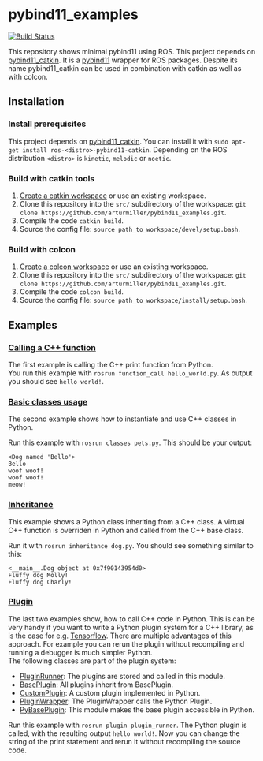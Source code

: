 # pybind11_examples
[![Build Status](https://travis-ci.org/arturmiller/pybind11_examples.svg?branch=master)](https://travis-ci.org/arturmiller/pybind11_examples)

This repository shows minimal pybind11 using ROS. This project depends on [pybind11_catkin](https://github.com/ipab-slmc/pybind11_catkin). It is a [pybind11](https://github.com/pybind/pybind11) wrapper for ROS packages. Despite its name pybind11_catkin can be used in combination with catkin as well as with colcon.

## Installation
### Install prerequisites
This project depends on [pybind11_catkin](https://github.com/ipab-slmc/pybind11_catkin). You can install it with ```sudo apt-get install ros-<distro>-pybind11-catkin```. Depending on the ROS distribution ```<distro>``` is ```kinetic```, ```melodic``` or ```noetic```.

### Build with catkin tools
1. [Create a catkin workspace](https://catkin-tools.readthedocs.io/en/latest/quick_start.html#initializing-a-new-workspace) or use an existing workspace.
2. Clone this repository into the ```src/``` subdirectory of the workspace: ``git clone https://github.com/arturmiller/pybind11_examples.git``.
3. Compile the code ```catkin build```.
4. Source the config file: ```source path_to_workspace/devel/setup.bash```.

### Build with colcon
1. [Create a colcon workspace](https://index.ros.org/doc/ros2/Tutorials/Colcon-Tutorial/#create-a-workspace) or use an existing workspace.
2. Clone this repository into the ```src/``` subdirectory of the workspace: ``git clone https://github.com/arturmiller/pybind11_examples.git``.
3. Compile the code ```colcon build```.
4. Source the config file: ```source path_to_workspace/install/setup.bash```.

## Examples

### [Calling a C++ function](https://github.com/arturmiller/pybind11_examples/tree/master/function_call)
The first example is calling the C++ print function from Python.  
You run this example with ```rosrun function_call hello_world.py```. As output you should see ```hello world!```.

### [Basic classes usage](https://github.com/arturmiller/pybind11_examples/tree/master/classes)
The second example shows how to instantiate and use C++ classes in Python.

Run this example with ```rosrun classes pets.py```. This should be your output:
```
<Dog named 'Bello'>
Bello
woof woof!
woof woof!
meow!
```

### [Inheritance](https://github.com/arturmiller/pybind11_examples/tree/master/inheritance)
This example shows a Python class inheriting from a C++ class. A virtual C++ function is overriden in Python and called from the C++ base class.

Run it with ```rosrun inheritance dog.py```. You should see something similar to this:  
```
<__main__.Dog object at 0x7f90143954d0>
Fluffy dog Molly!
Fluffy dog Charly!
```

### [Plugin](https://github.com/arturmiller/pybind11_examples/tree/master/plugin)
The last two examples show, how to call C++ code in Python. This is can be very handy if you want to write a Python plugin system for a C++ library, as is the case for e.g. [Tensorflow](https://www.tensorflow.org/). There are multiple advantages of this approach. For example you can rerun the plugin without recompiling and running a debugger is much simpler Python.  
The following classes are part of the plugin system:
- [PluginRunner](https://github.com/arturmiller/pybind11_examples/blob/master/plugin/src/plugin_runner.cpp): The plugins are stored and called in this module.
- [BasePlugin](https://github.com/arturmiller/pybind11_examples/blob/master/plugin/src/base_plugin.cpp): All plugins inherit from BasePlugin.
- [CustomPlugin](https://github.com/arturmiller/pybind11_examples/blob/master/plugin/src/plugin/custom_plugin.py): A custom plugin implemented in Python.
- [PluginWrapper](https://github.com/arturmiller/pybind11_examples/blob/master/plugin/src/plugin_wrapper.cpp): The PluginWrapper calls the Python Plugin.
- [PyBasePlugin](https://github.com/arturmiller/pybind11_examples/blob/master/plugin/src/py_base_plugin.cpp): This module makes the base plugin accessible in Python.  

Run this example with ```rosrun plugin plugin_runner```. The Python plugin is called, with the resulting output ```hello world!```. Now you can change the string of the print statement and rerun it without recompiling the source code.
